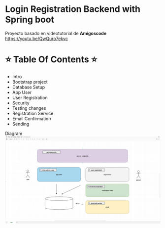 # Login Registration Backend with Spring boot
Proyecto basado en videotutorial de **Amigoscode** https://youtu.be/QwQuro7ekvc
# ⭐  Table Of Contents ⭐
- Intro
- Bootstrap project
- Database Setup
- App User
- User Registration
- Security
- Testing changes
- Registration Service
- Email Confirmation
- Sending

Diagram
![img.png](img.png)